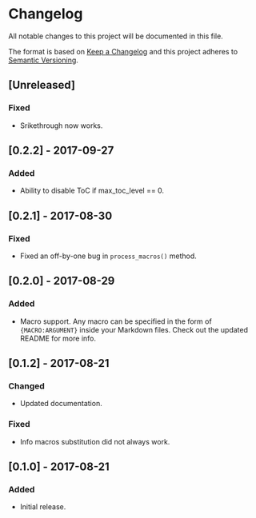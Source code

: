 # Changelog
All notable changes to this project will be documented in this file.

The format is based on [Keep a Changelog](http://keepachangelog.com/en/1.0.0/)
and this project adheres to [Semantic Versioning](http://semver.org/spec/v2.0.0.html).

## [Unreleased]
### Fixed
- Srikethrough now works.

## [0.2.2] - 2017-09-27
### Added
- Ability to disable ToC if max_toc_level == 0.

## [0.2.1] - 2017-08-30
### Fixed
- Fixed an off-by-one bug in `process_macros()` method.

## [0.2.0] - 2017-08-29
### Added
- Macro support. Any macro can be specified in the form of `{MACRO:ARGUMENT}` inside your Markdown files.
  Check out the updated README for more info.

## [0.1.2] - 2017-08-21
### Changed
- Updated documentation.

### Fixed
- Info macros substitution did not always work.

## [0.1.0] - 2017-08-21
### Added
- Initial release.
